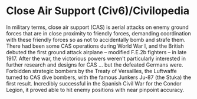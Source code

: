# Close Air Support (Civ6)/Civilopedia

In military terms, close air support (CAS) is aerial attacks on enemy ground forces that are in close proximity to friendly forces, demanding coordination with these friendly forces so as not to accidentally bomb and strafe them. There had been some CAS operations during World War I, and the British debuted the first ground attack airplane – modified F.E.2b fighters – in late 1917. After the war, the victorious powers weren't particularly interested in further research and designs for CAS ... but the defeated Germans were. Forbidden strategic bombers by the Treaty of Versailles, the Luftwaffe turned to CAS dive bombers, with the famous Junkers Ju-87 (the Stuka) the first result. Incredibly successful in the Spanish Civil War for the Condor Legion, it proved able to hit enemy positions with near pinpoint accuracy.
